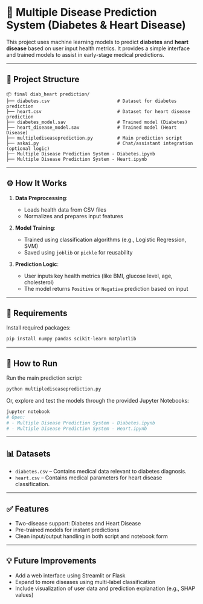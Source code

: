 # 🧠 Multiple Disease Prediction System (Diabetes & Heart Disease)

This project uses machine learning models to predict **diabetes** and **heart disease** based on user input health metrics. It provides a simple interface and trained models to assist in early-stage medical predictions.

---

## 📁 Project Structure

```
📦 final diab_heart prediction/
├── diabetes.csv                         # Dataset for diabetes prediction
├── heart.csv                            # Dataset for heart disease prediction
├── diabetes_model.sav                   # Trained model (Diabetes)
├── heart_disease_model.sav              # Trained model (Heart Disease)
├── multiplediseaseprediction.py         # Main prediction script
├── askai.py                             # Chat/assistant integration (optional logic)
├── Multiple Disease Prediction System - Diabetes.ipynb
├── Multiple Disease Prediction System - Heart.ipynb
```

---

## ⚙️ How It Works

1. **Data Preprocessing**:
   - Loads health data from CSV files
   - Normalizes and prepares input features

2. **Model Training**:
   - Trained using classification algorithms (e.g., Logistic Regression, SVM)
   - Saved using `joblib` or `pickle` for reusability

3. **Prediction Logic**:
   - User inputs key health metrics (like BMI, glucose level, age, cholesterol)
   - The model returns `Positive` or `Negative` prediction based on input

---

## 🧪 Requirements

Install required packages:

```bash
pip install numpy pandas scikit-learn matplotlib
```

---

## 🚀 How to Run

Run the main prediction script:

```bash
python multiplediseaseprediction.py
```

Or, explore and test the models through the provided Jupyter Notebooks:

```bash
jupyter notebook
# Open:
# - Multiple Disease Prediction System - Diabetes.ipynb
# - Multiple Disease Prediction System - Heart.ipynb
```

---

## 📊 Datasets

- `diabetes.csv` – Contains medical data relevant to diabetes diagnosis.
- `heart.csv` – Contains medical parameters for heart disease classification.

---

## ✅ Features

- Two-disease support: Diabetes and Heart Disease
- Pre-trained models for instant predictions
- Clean input/output handling in both script and notebook form

---

## 💡 Future Improvements

- Add a web interface using Streamlit or Flask
- Expand to more diseases using multi-label classification
- Include visualization of user data and prediction explanation (e.g., SHAP values)
